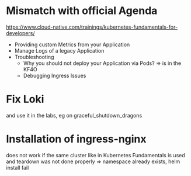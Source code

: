 # Mismatch with official Agenda

https://www.cloud-native.com/trainings/kubernetes-fundamentals-for-developers/

* Providing custom Metrics from your Application
* Manage Logs of a legacy Application
* Troubleshooting
  * Why you should not deploy your Application via Pods? => is in the KF4O
  * Debugging Ingress Issues

# Fix Loki
and use it in the labs, eg on graceful_shutdown_dragons

# Installation of ingress-nginx
does not work if the same cluster like in Kubernetes Fundamentals is used and teardown was not done properly => namespace already exists, helm install fail

